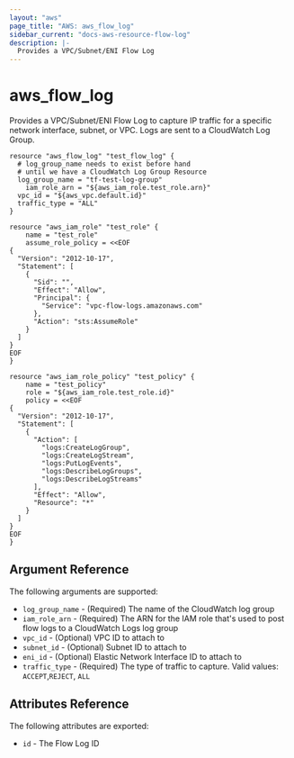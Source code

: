 ```yaml
---
layout: "aws"
page_title: "AWS: aws_flow_log"
sidebar_current: "docs-aws-resource-flow-log"
description: |-
  Provides a VPC/Subnet/ENI Flow Log
---
```


# aws\_flow\_log

Provides a VPC/Subnet/ENI Flow Log to capture IP traffic for a specific network
interface, subnet, or VPC. Logs are sent to a CloudWatch Log Group.

```
resource "aws_flow_log" "test_flow_log" {
  # log_group_name needs to exist before hand
  # until we have a CloudWatch Log Group Resource
  log_group_name = "tf-test-log-group"
	iam_role_arn = "${aws_iam_role.test_role.arn}"
  vpc_id = "${aws_vpc.default.id}"
  traffic_type = "ALL"
}

resource "aws_iam_role" "test_role" {
    name = "test_role"
    assume_role_policy = <<EOF
{
  "Version": "2012-10-17",
  "Statement": [
    {
      "Sid": "",
      "Effect": "Allow",
      "Principal": {
        "Service": "vpc-flow-logs.amazonaws.com"
      },
      "Action": "sts:AssumeRole"
    }
  ]
} 
EOF
}

resource "aws_iam_role_policy" "test_policy" {
    name = "test_policy"
    role = "${aws_iam_role.test_role.id}"
    policy = <<EOF
{
  "Version": "2012-10-17",
  "Statement": [
    {
      "Action": [
        "logs:CreateLogGroup",
        "logs:CreateLogStream",
        "logs:PutLogEvents",
        "logs:DescribeLogGroups",
        "logs:DescribeLogStreams"
      ],
      "Effect": "Allow",
      "Resource": "*"
    }
  ]
}   
EOF
}
```

## Argument Reference

The following arguments are supported:

* `log_group_name` - (Required) The name of the CloudWatch log group
* `iam_role_arn` - (Required) The ARN for the IAM role that's used to post flow
  logs to a CloudWatch Logs log group
* `vpc_id` - (Optional) VPC ID to attach to
* `subnet_id` - (Optional) Subnet ID to attach to
* `eni_id` - (Optional) Elastic Network Interface ID to attach to
* `traffic_type` - (Required) The type of traffic to capture. Valid values:
  `ACCEPT`,`REJECT`, `ALL`

## Attributes Reference

The following attributes are exported:

* `id` - The Flow Log ID
